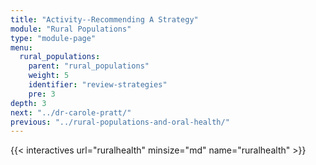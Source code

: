 ```yaml
---
title: "Activity--Recommending A Strategy"
module: "Rural Populations"
type: "module-page"
menu:
  rural_populations:
    parent: "rural_populations"
    weight: 5
    identifier: "review-strategies"
    pre: 3
depth: 3
next: "../dr-carole-pratt/"
previous: "../rural-populations-and-oral-health/"
---
```



{{< interactives url="ruralhealth" minsize="md" name="ruralhealth" >}}